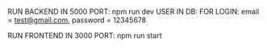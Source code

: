 RUN BACKEND IN 5000 PORT: npm run dev
USER IN DB:
FOR LOGIN: email = test@gmail.com, password = 12345678

RUN FRONTEND IN 3000 PORT: npm run start